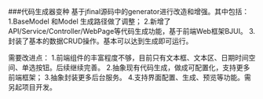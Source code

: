 ###代码生成器变种
基于jfinal源码中的generator进行改造和增强。其中包括：
1.BaseModel 和Model 生成路径做了调整；
2.新增了API/Service/Controller/WebPage等代码生成功能，基于前端Web框架BJUI。
3.封装了基本的数据CRUD操作。基本可以达到生成即可运行。

需要改进点：
1.前端组件的丰富程度不够，目前只有文本框、文本区、日期时间空间、单选按钮。后续继续完善。
2.抽象现有代码生成，做成可配置化，支持更多前端框架；
3.抽象封装更多后台服务。
4.支持界面配置、生成、预览等功能。需另起项目开发。
